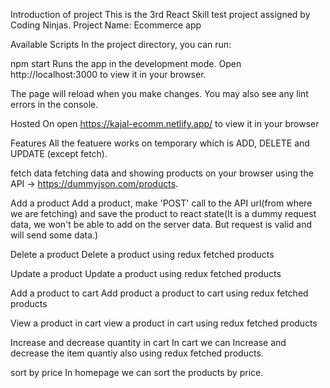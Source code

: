 Introduction of project
This is the 3rd React Skill test project assigned by Coding Ninjas. Project Name: Ecommerce app

Available Scripts
In the project directory, you can run:

npm start
Runs the app in the development mode.
Open http://localhost:3000 to view it in your browser.

The page will reload when you make changes.
You may also see any lint errors in the console.

Hosted On
open https://kajal-ecomm.netlify.app/ to view it in your browser

Features
All the featuere works on temporary which is ADD, DELETE and UPDATE (except fetch).

fetch data
fetching data and showing products on your browser using the API -> https://dummyjson.com/products.

Add a product
Add a product, make 'POST' call to the API url(from where we are fetching) and save the product to react state(It is a dummy request data, we won't be able to add on the server data. But request is valid and will send some data.)

Delete a product
Delete a product using redux fetched products

Update a product
Update a product using redux fetched products

Add a product to cart
Add product a product to cart using redux fetched products

View a product in cart
view a product in cart using redux fetched products

Increase and decrease quantity in cart
In cart we can Increase and decrease the item quantiy also using redux fetched products.

sort by price
In homepage we can sort the products by price.
